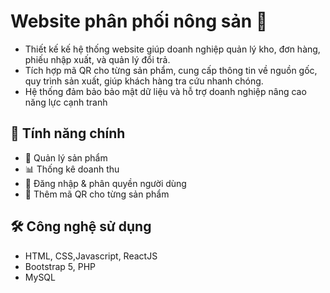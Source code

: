# Website phân phối nông sản 🚀
- Thiết kế kế hệ thống website giúp doanh nghiệp quản lý kho, đơn hàng, phiếu nhập xuất, và quản lý đổi trả. 
- Tích hợp mã QR cho từng sản phẩm, cung cấp thông tin về nguồn gốc, quy trình sản xuất, giúp khách hàng tra cứu nhanh chóng.
- Hệ thống đảm bảo bảo mật dữ liệu và hỗ trợ doanh nghiệp nâng cao năng lực cạnh tranh

## 📌 Tính năng chính
- 🛒 Quản lý sản phẩm
- 📊 Thống kê doanh thu
- 🔐 Đăng nhập & phân quyền người dùng
- 🔎 Thêm mã QR cho từng sản phẩm
## 🛠️ Công nghệ sử dụng
- HTML, CSS,Javascript, ReactJS 
- Bootstrap 5, PHP
- MySQL
